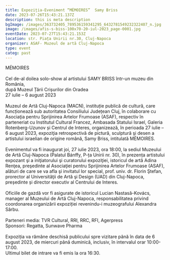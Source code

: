 ```yaml
---
title: Expoziția-Eveniment “MÉMOIRES”  Samy Briss
date: 2023-07-26T15:43:21.137Z
description: this is meta description
bgImage: /images/363732405_789536159341295_6432781549232322407_n.jpg
image: /images/afis-s-biss-100x70-20-iul-2023_page-0001.jpg
eventDate: 2023-07-27T15:43:21.153Z
location: str. Piața Unirii nr.30, Cluj-Napoca
organizer: ASAF- Muzeul de artă Cluj-Napoca
type: event
categ: past
---
```

MÉMOIRES\
\
Cel de-al doilea solo-show al artistului SAMY BRISS într-un muzeu din România,\
după Muzeul Țării Crișurilor din Oradea\
27 iulie – 6 august 2023\
\
Muzeul de Artă Cluj-Napoca (MACN), instituție publică de cultură, care funcționează sub autoritatea Consiliului Județean Cluj, în colaborare cu Asociaţia pentru Sprijinirea Artelor Frumoase (ASAF), respectiv în parteneriat cu Institutul Cultural Francez, Ambasada Statului Israel, Galeria Rotenberg-Uzunov și Centrul de Interes, organizează, în perioada 27 iulie – 6 august 2023, expoziţia retrospectivă de pictură, sculptură şi desen a artistului israelian de origine română, Samy Briss, intitulată MÉMOIRES.\
\
Evenimentul va fi inaugurat joi, 27 iulie 2023, ora 18:00, la sediul Muzeului de Artă Cluj-Napoca (Palatul Bánffy, P-ța Unirii nr. 30), în prezența artistului expozant şi a iniţiatorului şi curatorului expoziţiei, istoricul de artă Adina Renţea, preşedinte al Asociaţiei pentru Sprijinirea Artelor Frumoase (ASAF), alături de care se va afla şi invitatul lor special, prof. univ. dr. Florin Ştefan, prorector al Universităţii de Artă şi Design (UAD) din Cluj-Napoca, președinte și director executiv al Centrului de Interes.\
\
Oficiile de gazdă vor fi asigurate de istoricul Lucian Nastasă-Kovács, manager al Muzeului de Artă Cluj-Napoca, responsabilitatea privind coordonarea organizării expoziției revenindu-i muzeografului Alexandra Sârbu.\
\
Parteneri media: TVR Cultural, RRI, RRC, RFI, Agerpress\
Sponsori: Regatta, Sunwave Pharma\
\
Expoziția va rămâne deschisă publicului spre vizitare până în data de 6 august 2023, de miercuri până duminică, inclusiv, în intervalul orar 10:00-17:00.\
Ultimul bilet de intrare va fi emis la ora 16:30.